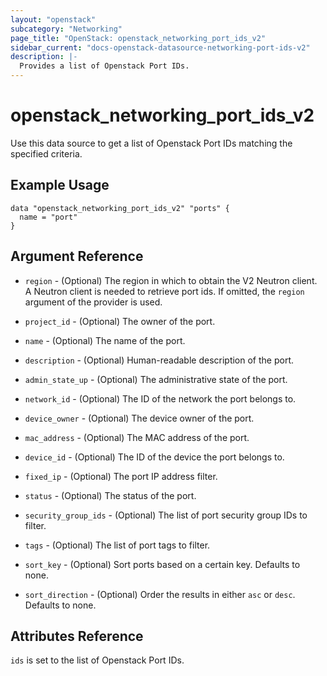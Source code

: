 ```yaml
---
layout: "openstack"
subcategory: "Networking"
page_title: "OpenStack: openstack_networking_port_ids_v2"
sidebar_current: "docs-openstack-datasource-networking-port-ids-v2"
description: |-
  Provides a list of Openstack Port IDs.
---
```


# openstack\_networking\_port\_ids\_v2

Use this data source to get a list of Openstack Port IDs matching the
specified criteria.

## Example Usage

```hcl
data "openstack_networking_port_ids_v2" "ports" {
  name = "port"
}
```

## Argument Reference

* `region` - (Optional) The region in which to obtain the V2 Neutron client.
  A Neutron client is needed to retrieve port ids. If omitted, the
  `region` argument of the provider is used.

* `project_id` - (Optional) The owner of the port.

* `name` - (Optional) The name of the port.

* `description` - (Optional) Human-readable description of the port.

* `admin_state_up` - (Optional) The administrative state of the port.

* `network_id` - (Optional) The ID of the network the port belongs to.

* `device_owner` - (Optional) The device owner of the port.

* `mac_address` - (Optional) The MAC address of the port.

* `device_id` - (Optional) The ID of the device the port belongs to.

* `fixed_ip` - (Optional) The port IP address filter.

* `status` - (Optional) The status of the port.

* `security_group_ids` - (Optional) The list of port security group IDs to filter.

* `tags` - (Optional) The list of port tags to filter.

* `sort_key` - (Optional) Sort ports based on a certain key. Defaults to none.

* `sort_direction` - (Optional) Order the results in either `asc` or `desc`.
  Defaults to none.

## Attributes Reference

`ids` is set to the list of Openstack Port IDs.
